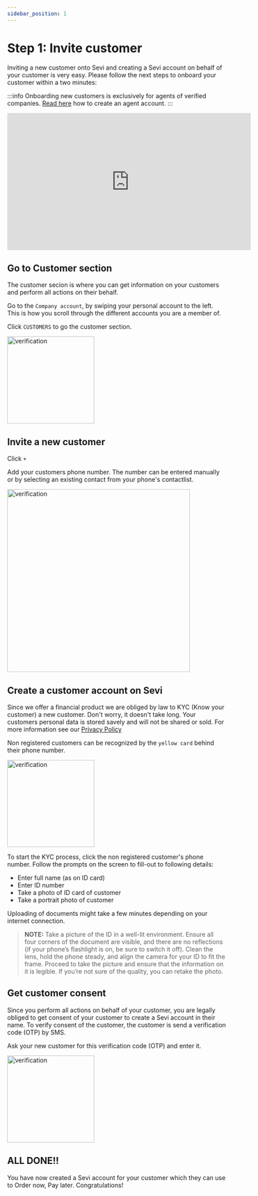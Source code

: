 ```yaml
---
sidebar_position: 1
---
```



# Step 1: Invite customer
Inviting a new customer onto Sevi and creating a Sevi account on behalf of your customer is very easy. Please follow the next steps to onboard your customer within a two minutes:

:::info
Onboarding new customers is exclusively for agents of verified companies. [Read here](/docs/seller/registeragent) how to create an agent account.
:::

<iframe width="560" height="315" src="https://www.youtube.com/embed/KCMucz0lchY" title="YouTube video player" frameborder="0" allow="accelerometer; autoplay; clipboard-write; encrypted-media; gyroscope; picture-in-picture; fullscreen"></iframe>

## Go to Customer section
The customer secion is where you can get information on your customers and perform all actions on their behalf. 

Go to the `Company account`, by swiping your personal account to the left. This is how you scroll through the different accounts you are a member of. 

Click `CUSTOMERS` to go the customer section.

<img src="/register/customerssection.png" alt="verification" width="200"/>

## Invite a new customer
Click `+`

Add your customers phone number. The number can be entered manually or by selecting an existing contact from your phone's contactlist.

<img src="/register/invites.png" alt="verification" width="420"/>

## Create a customer account on Sevi
Since we offer a financial product we are obliged by law to KYC (Know your customer) a new customer. Don't worry, it doesn't take long. Your customers personal data is stored savely and will not be shared or sold. For more information see our [Privacy Policy](/privacy)

Non registered customers can be recognized by the `yellow card` behind their phone number.

<img src="/register/KYCcustomer.png" alt="verification" width="200"/>

To start the KYC process, click the non registered customer's phone number. Follow the prompts on the screen to fill-out to following details:
- Enter full name (as on ID card)
- Enter ID number
- Take a photo of ID card of customer
- Take a portrait photo of customer

Uploading of documents might take a few minutes depending on your internet connection.

> **NOTE:** Take a picture of the ID in a well-lit environment. Ensure all four corners of the document are visible, and there are no reflections (if your phone’s flashlight is on, be sure to switch it off). Clean the lens, hold the phone steady, and align the camera for your ID to fit the frame. Proceed to take the picture and ensure that the information on it is legible. If you’re not sure of the quality, you can retake the photo.

## Get customer consent
Since you perform all actions on behalf of your customer, you are legally obliged to get consent of your customer to create a Sevi account in their name. To verify consent of the customer, the customer is send a verification code (OTP) by SMS. 

Ask your new customer for this verification code (OTP) and enter it. 

<img src="/register/OTP.png" alt="verification" width="200"/>

## ALL DONE!!
You have now created a Sevi account for your customer which they can use to Order now, Pay later. Congratulations!


